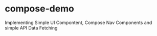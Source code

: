 # compose-demo
 Implementing Simple UI Compontent, Compose Nav Components and simple API Data Fetching
